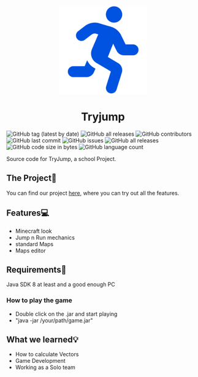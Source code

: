 
<p align="center">
<img width="231" height="231" alt="TryJump" src="https://raw.githubusercontent.com/Gebes/TryJump/main/assets/icon.png?token=AIMZT2SZR2KIOSNOYGCWFFLAHVELA"/>
</p>
<h1 align="center">Tryjump</h1>



![GitHub tag (latest by date)](https://img.shields.io/github/v/tag/gebes/TryJump)
![GitHub all releases](https://img.shields.io/github/downloads/gebes/TryJump/total)
![GitHub contributors](https://img.shields.io/github/contributors/gebes/TryJump)
![GitHub last commit](https://img.shields.io/github/last-commit/gebes/TryJump)
![GitHub issues](https://img.shields.io/github/issues-raw/gebes/TryJump)
![GitHub all releases](https://img.shields.io/github/downloads/gebes/TryJump/total)
![GitHub code size in bytes](https://img.shields.io/github/languages/code-size/gebes/TryJump)
![GitHub language count](https://img.shields.io/github/languages/count/gebes/TryJump)

Source code for TryJump, a school Project.

## The Project📃
You can find our project [here](https://medibot.at), where you can try out all the features.

## Features💻
- Minecraft look
- Jump n Run mechanics
- standard Maps
- Maps editor

## Requirements📌
Java SDK 8 at least and a good enough PC

### How to play the game
- Double click on the .jar and start playing
- "java -jar /your/path/game.jar"

## What we learned💡
- How to calculate Vectors
- Game Development
- Working as a Solo team
